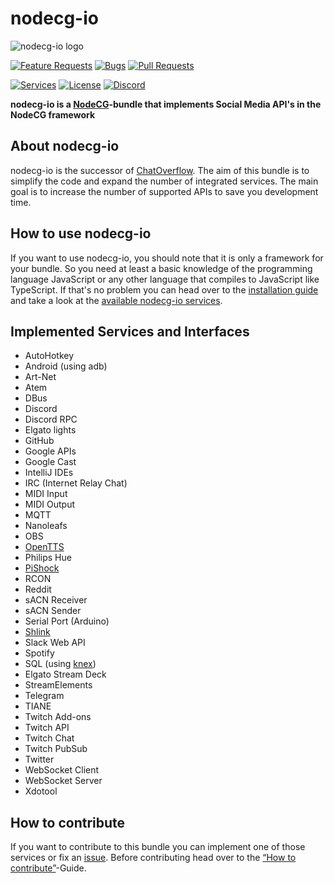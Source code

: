 # nodecg-io

![nodecg-io logo](assets/header_white.png)

[![Feature Requests](https://img.shields.io/github/issues/codeoverflow-org/nodecg-io/enhancement?label=Feature%20Requests&style=flat-square)](https://github.com/codeoverflow-org/nodecg-io/labels/enhancement)
[![Bugs](https://img.shields.io/github/issues/codeoverflow-org/nodecg-io/bug?label=Bugs&style=flat-square)](https://github.com/codeoverflow-org/nodecg-io/labels/bug)
[![Pull Requests](https://img.shields.io/github/issues-pr/codeoverflow-org/nodecg-io?label=Pull%20Requests&style=flat-square)](https://github.com/codeoverflow-org/nodecg-io/pulls)

<!-- Do not set the 'Services implemented' value manually. It's inserted automatically. -->

[![Services](https://img.shields.io/static/v1?label=Services%20implemented&message=45&color=blue&style=flat-square)](services.md)
[![License](https://img.shields.io/github/license/codeoverflow-org/nodecg-io?label=License&style=flat-square)](https://github.com/codeoverflow-org/nodecg-io/blob/main/LICENSE)
[![Discord](https://img.shields.io/badge/discord-join-7289DA.svg?logo=discord&style=flat-square)](https://discord.gg/sX2Gjbs/)

**nodecg-io is a [NodeCG](https://github.com/nodecg/nodecg)-bundle that implements Social Media API's in the NodeCG framework**

## About nodecg-io

nodecg-io is the successor of
[ChatOverflow](https://github.com/codeoverflow-org/chatoverflow). The aim of
this bundle is to simplify the code and expand the number of integrated
services. The main goal is to increase the number of supported APIs to save you
development time.

## How to use nodecg-io

If you want to use nodecg-io, you should note that it is only a framework for
your bundle. So you need at least a basic knowledge of the programming language
JavaScript or any other language that compiles to JavaScript like TypeScript. If
that's no problem you can head over to the
[installation guide](./getting_started/install.md) and take a look at the
[available nodecg-io services](./services.md).

## Implemented Services and Interfaces

-   AutoHotkey
-   Android (using adb)
-   Art-Net
-   Atem
-   DBus
-   Discord
-   Discord RPC
-   Elgato lights
-   GitHub
-   Google APIs
-   Google Cast
-   IntelliJ IDEs
-   IRC (Internet Relay Chat)
-   MIDI Input
-   MIDI Output
-   MQTT
-   Nanoleafs
-   OBS
-   [OpenTTS](https://github.com/synesthesiam/opentts)
-   Philips Hue
-   [PiShock](https://pishock.com)
-   RCON
-   Reddit
-   sACN Receiver
-   sACN Sender
-   Serial Port (Arduino)
-   [Shlink](https://shlink.io/)
-   Slack Web API
-   Spotify
-   SQL (using [knex](https://knexjs.org/))
-   Elgato Stream Deck
-   StreamElements
-   Telegram
-   TIANE
-   Twitch Add-ons
-   Twitch API
-   Twitch Chat
-   Twitch PubSub
-   Twitter
-   WebSocket Client
-   WebSocket Server
-   Xdotool

## How to contribute

If you want to contribute to this bundle you can implement one of those services
or fix an [issue](https://github.com/codeoverflow-org/nodecg-io/issues). Before
contributing head over to the
[“How to contribute”](./contribute/contribute.md)-Guide.
